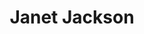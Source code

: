 ---
title: "Janet Jackson"
summary: "American recording artist and actress, born 16 May 1966 in Gary, Indiana, USA. Daughter of , sister of , , , , , , and . Having sold over 100 million records, Jackson is one of the world's best-selling music artists. She has amassed an extensive catalog, with singles such as \"Nasty\", \"Rhythm Nation\", \"That's The Way Love Goes\", \"Together Again\", and \"All For You\"; she holds the record for the most consecutive top-ten entries on the US Billboard Hot 100 singles chart with 18. In 2019, she was inducted to the Rock and Roll Hall of Fame."
image: "janet-jackson.jpg"
---